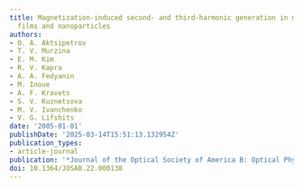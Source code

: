 ```yaml
---
title: Magnetization-induced second- and third-harmonic generation in magnetic thin
  films and nanoparticles
authors:
- O. A. Aktsipetrov
- T. V. Murzina
- E. M. Kim
- R. V. Kapra
- A. A. Fedyanin
- M. Inoue
- A. F. Kravets
- S. V. Kuznetsova
- M. V. Ivanchenko
- V. G. Lifshits
date: '2005-01-01'
publishDate: '2025-03-14T15:51:13.132954Z'
publication_types:
- article-journal
publication: '*Journal of the Optical Society of America B: Optical Physics*'
doi: 10.1364/JOSAB.22.000138
---
```

